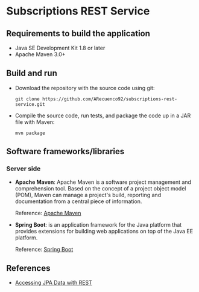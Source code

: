 # Subscriptions REST Service

## Requirements to build the application

* Java SE Development Kit 1.8 or later
* Apache Maven 3.0+


## Build and run
* Download the repository with the source code using git:

	`git clone https://github.com/ARecuenco92/subscriptions-rest-service.git`

* Compile the source code, run tests, and package the code up in a JAR file with Maven:

	`mvn package`


## Software frameworks/libraries

### Server side

* **Apache Maven**: Apache Maven is a software project management and comprehension tool. Based on the concept of a project object model (POM), Maven can manage a project's build, reporting and documentation from a central piece of information.

	Reference: [Apache Maven](https://maven.apache.org/)

* **Spring Boot**: is an application framework for the Java platform that provides extensions for building web applications on top of the Java EE platform.

	Reference: [Spring Boot](https://projects.spring.io/spring-boot/)
	
## References

* [Accessing JPA Data with REST](https://spring.io/guides/gs/accessing-data-rest/)
